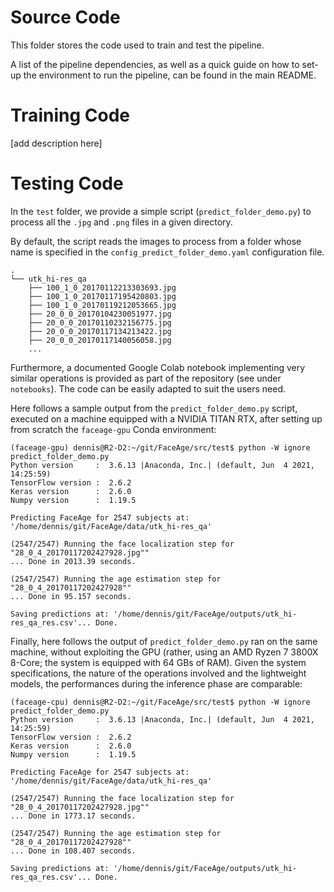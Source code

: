 # Source Code

This folder stores the code used to train and test the pipeline.

A list of the pipeline dependencies, as well as a quick guide on how to set-up the environment to run the pipeline, can be found in the main README.


# Training Code

[add description here]

# Testing Code

In the `test` folder, we provide a simple script (`predict_folder_demo.py`) to process all the `.jpg` and `.png` files in a given directory.

By default, the script reads the images to process from a folder whose name is specified in the `config_predict_folder_demo.yaml` configuration file.


```
.
└── utk_hi-res_qa
    ├── 100_1_0_20170112213303693.jpg
    ├── 100_1_0_20170117195420803.jpg
    ├── 100_1_0_20170119212053665.jpg
    ├── 20_0_0_20170104230051977.jpg
    ├── 20_0_0_20170110232156775.jpg
    ├── 20_0_0_20170117134213422.jpg
    ├── 20_0_0_20170117140056058.jpg
    ...
```

Furthermore, a documented Google Colab notebook implementing very similar operations is provided as part of the repository (see under `notebooks`). The code can be easily adapted to suit the users need.

Here follows a sample output from the `predict_folder_demo.py` script, executed on a machine equipped with a NVIDIA TITAN RTX, after setting up from scratch the `faceage-gpu` Conda environment:

```
(faceage-gpu) dennis@R2-D2:~/git/FaceAge/src/test$ python -W ignore predict_folder_demo.py 
Python version     :  3.6.13 |Anaconda, Inc.| (default, Jun  4 2021, 14:25:59) 
TensorFlow version :  2.6.2
Keras version      :  2.6.0
Numpy version      :  1.19.5

Predicting FaceAge for 2547 subjects at: '/home/dennis/git/FaceAge/data/utk_hi-res_qa'

(2547/2547) Running the face localization step for "28_0_4_20170117202427928.jpg""
... Done in 2013.39 seconds.

(2547/2547) Running the age estimation step for "28_0_4_20170117202427928""
... Done in 95.157 seconds.

Saving predictions at: '/home/dennis/git/FaceAge/outputs/utk_hi-res_qa_res.csv'... Done.
```

Finally, here follows the output of `predict_folder_demo.py` ran on the same machine, without exploiting the GPU (rather, using an AMD Ryzen 7 3800X 8-Core; the system is equipped with 64 GBs of RAM). Given the system specifications, the nature of the operations involved and the lightweight models, the performances during the inference phase are comparable:

```
(faceage-cpu) dennis@R2-D2:~/git/FaceAge/src/test$ python -W ignore predict_folder_demo.py 
Python version     :  3.6.13 |Anaconda, Inc.| (default, Jun  4 2021, 14:25:59) 
TensorFlow version :  2.6.2
Keras version      :  2.6.0
Numpy version      :  1.19.5

Predicting FaceAge for 2547 subjects at: '/home/dennis/git/FaceAge/data/utk_hi-res_qa'

(2547/2547) Running the face localization step for "28_0_4_20170117202427928.jpg""
... Done in 1773.17 seconds.

(2547/2547) Running the age estimation step for "28_0_4_20170117202427928""
... Done in 108.407 seconds.

Saving predictions at: '/home/dennis/git/FaceAge/outputs/utk_hi-res_qa_res.csv'... Done.
```